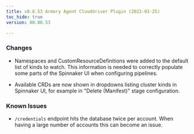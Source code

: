 ```yaml
---
title: v0.8.53 Armory Agent Clouddriver Plugin (2022-03-25)
toc_hide: true
version: 00.08.53

---
```


### Changes

* Namespaces and CustomResourceDefinitions were added to the default list of kinds to watch. This information is needed to correctly populate some parts of the Spinnaker UI when configuring pipelines.

* Available CRDs are now shown in dropdowns listing cluster kinds in Spinnaker UI, for example in "Delete (Manifest)" stage configuration.

### Known Issues

* `/credentials` endpoint hits the database twice per account. When having a large number of accounts this can become an issue.
